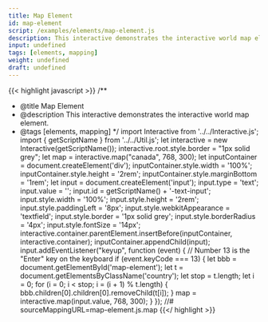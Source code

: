 ```yaml
---
title: Map Element
id: map-element
script: /examples/elements/map-element.js
description: This interactive demonstrates the interactive world map element.
input: undefined
tags: [elements, mapping]
weight: undefined
draft: undefined
---
```


{{< highlight javascript >}}
/**
* @title Map Element
* @description This interactive demonstrates the interactive world map element.
* @tags [elements, mapping]
*/
import Interactive from '../../Interactive.js';
import { getScriptName } from '../../Util.js';
let interactive = new Interactive(getScriptName());
interactive.root.style.border = "1px solid grey";
let map = interactive.map("canada", 768, 300);
let inputContainer = document.createElement('div');
inputContainer.style.width = '100%';
inputContainer.style.height = '2rem';
inputContainer.style.marginBottom = '1rem';
let input = document.createElement('input');
input.type = 'text';
input.value = '';
input.id = getScriptName() + '-text-input';
input.style.width = '100%';
input.style.height = '2rem';
input.style.paddingLeft = '8px';
input.style.webkitAppearance = 'textfield';
input.style.border = '1px solid grey';
input.style.borderRadius = '4px';
input.style.fontSize = '14px';
interactive.container.parentElement.insertBefore(inputContainer, interactive.container);
inputContainer.appendChild(input);
input.addEventListener("keyup", function (event) {
    // Number 13 is the "Enter" key on the keyboard
    if (event.keyCode === 13) {
        let bbb = document.getElementById('map-element');
        let t = document.getElementsByClassName('country');
        let stop = t.length;
        let i = 0;
        for (i = 0; i < stop; i = (i + 1) % t.length) {
            bbb.children[0].children[0].removeChild(t[i]);
        }
        map = interactive.map(input.value, 768, 300);
    }
});
//# sourceMappingURL=map-element.js.map
{{</ highlight >}}

